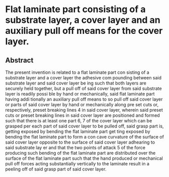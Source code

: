 # Flat laminate part consisting of a substrate layer, a cover layer and an auxiliary pull off means for the cover layer.

## Abstract
The present invention is related to a flat laminate part con sisting of a substrate layer and a cover layer the adhesive com pounding between said substrate layer and said cover layer be ing such that both layers are securely held together, but a pull off of said cover layer from said substrate layer is readily possi ble by hand or mechanically, said flat laminate part having addi tionally an auxiliary pull off means to so pull off said cover layer or parts of said cover layer by hand or mechanically along pre set cuts or, respectively, preset breaking lines 4 in said cover layer, wherein said preset cuts or preset breaking lines in said cover layer are positioned and formed such that there is at least one part 6, 7 of the cover layer which can be grasped per each part of said cover layer to be pulled off, said grasp part is, getting exposed by bending the flat laminate part get ting exposed by bending the flat laminate part to form a con cave curvature of the surface of said cover layer opposite to the surface of said cover layer adhearing to said substrate lay er and that the two points of attack 5 of the force producing such bending of the flat laminate part are distributed over the surface of the flat laminate part such that the hand produced or mechanical pull off forces acting substantially vertically to the laminate result in a peeling off of said grasp part of said cover layer.